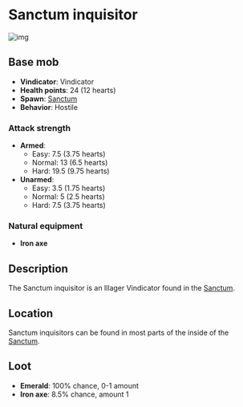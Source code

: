 # Sanctum inquisitor

![img](https://static.miraheze.org/stardustlabswiki/c/c2/Sanctum\_inquisitor.png)

## Base mob

* **Vindicator**: Vindicator
* **Health points**: 24 (12 hearts)
* **Spawn**: [Sanctum](../nether-structures/sanctum.md)
* **Behavior**: Hostile

### Attack strength

* **Armed**:
  * Easy: 7.5 (3.75 hearts)
  * Normal: 13 (6.5 hearts)
  * Hard: 19.5 (9.75 hearts)
* **Unarmed**:
  * Easy: 3.5 (1.75 hearts)
  * Normal: 5 (2.5 hearts)
  * Hard: 7.5 (3.75 hearts)

### Natural equipment

* **Iron axe**

## Description

The Sanctum inquisitor is an Illager Vindicator found in the [Sanctum](../nether-structures/sanctum.md).

## Location

Sanctum inquisitors can be found in most parts of the inside of the [Sanctum](../nether-structures/sanctum.md).

## Loot

* **Emerald**: 100% chance, 0-1 amount
* **Iron axe**: 8.5% chance, amount 1
